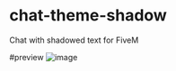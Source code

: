 # chat-theme-shadow
Chat with shadowed text for FiveM

#preview
![image](https://user-images.githubusercontent.com/115694318/207602057-ab414225-0b6b-4512-8cdb-773f92672eb2.png)
